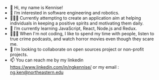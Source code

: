 - 👋 Hi, my name is Kennise!
- 👀 I’m interested in software engineering and robotics.
- 👩🏻‍💻 Currently attempting to create an application aim at helping individuals in keeping a positive spirits and motivating them daily.
- 🌱 I’m currently learning JavaScript, React, Node.js and Redux.
- 🙋🏻‍♀️ When I'm not coding, I like to spend my time with people, listen to true crime podcasts, and watch horror movies even though they scare me.
- 💞️ I’m looking to collaborate on open sources project or non-profit projects.
- 📫 You can reach me by my linkedin https://www.linkedin.com/in/ngkennise/ or my email : ng.ken@northeastern.edu

<!---
ngkennise/ngkennise is a ✨ special ✨ repository because its `README.md` (this file) appears on your GitHub profile.
You can click the Preview link to take a look at your changes.
--->
